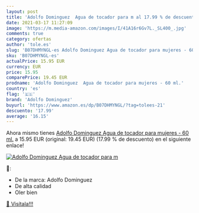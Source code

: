 ```yaml
---
layout: post
title: 'Adolfo Dominguez  Agua de tocador para m al 17.99 % de descuento'
date: 2021-03-17 11:27:09
image: 'https://m.media-amazon.com/images/I/41A16r6Gv7L._SL400_.jpg'
comments: true
category: ofertas
author: 'tole.es'
slug: 'B07DHMYNGL-es Adolfo Dominguez Agua de tocador para mujeres - 60 ml.'
sku: 'B07DHMYNGL-es'
actualPrice: 15.95 EUR
currency: EUR
price: 15.95
comparePrice: 19.45 EUR
prodname: 'Adolfo Dominguez  Agua de tocador para mujeres - 60 ml.'
country: 'es'
flag: '🇪🇸'
brand: 'Adolfo Dominguez'
buyurl: 'https://www.amazon.es/dp/B07DHMYNGL/?tag=tolees-21'
descuento: '17.99'
average: '16.15'
---
```


Ahora mismo tienes [Adolfo Dominguez  Agua de tocador para mujeres - 60 ml.](https://www.amazon.es/dp/B07DHMYNGL/?tag=tolees-21) a 15.95 EUR (original: 19.45 EUR) (17.99 %  de descuento) en el siguiente enlace!

[![Adolfo Dominguez  Agua de tocador para m](https://m.media-amazon.com/images/I/41A16r6Gv7L._SL400_.jpg)](https://www.amazon.es/dp/B07DHMYNGL/?tag=tolees-21)

🔎:

- De la marca: Adolfo Dominguez
- De alta calidad
- Oler bien

[🛒 Visítala!!!](https://www.amazon.es/dp/B07DHMYNGL/?tag=tolees-21)
